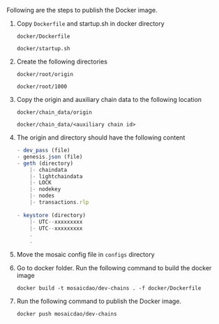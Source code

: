  Following are the steps to publish the Docker image.

1. Copy `Dockerfile` and startup.sh in docker directory
    
    `docker/Dockerfile`
    
    `docker/startup.sh`

2. Create the following directories
    
    `docker/root/origin`
    
    `docker/root/1000`

3. Copy the origin and auxiliary chain data to the following location 
    
    `docker/chain_data/origin`
    
    `docker/chain_data/<auxiliary chain id>`

4. The origin and <auxiliary chain id> directory should have the following content

    ```typescript
    - dev_pass (file) 
    - genesis.json (file)
    - geth (directory)
        |- chaindata
        |- lightchaindata
        |- LOCK
        |- nodekey
        |- nodes
        |- transactions.rlp
        
    - keystore (directory)
        |- UTC--xxxxxxxxx
        |- UTC--xxxxxxxxx
        .
        .
    ```
5. Move the mosaic config file in `configs` directory
6. Go to docker folder. Run the following command to build the docker image

    `docker build -t mosaicdao/dev-chains . -f docker/Dockerfile`

7. Run the following command to publish the Docker image.

    `docker push mosaicdao/dev-chains`

